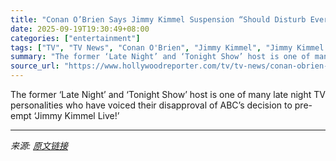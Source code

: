 ```yaml
---
title: "Conan O’Brien Says Jimmy Kimmel Suspension “Should Disturb Everyone”: “It’s Wrong”"
date: 2025-09-19T19:30:49+08:00
categories: ["entertainment"]
tags: ["TV", "TV News", "Conan O'Brien", "Jimmy Kimmel", "Jimmy Kimmel Live!"]
summary: "The former ‘Late Night’ and ‘Tonight Show’ host is one of many late night TV personalities who have voiced their disapproval of ABC’s decision to pre-empt ‘Jimmy Kimmel Live!’"
source_url: "https://www.hollywoodreporter.com/tv/tv-news/conan-obrien-on-jimmy-kimmel-suspension-1236376262/"
---
```


The former ‘Late Night’ and ‘Tonight Show’ host is one of many late night TV personalities who have voiced their disapproval of ABC’s decision to pre-empt ‘Jimmy Kimmel Live!’

---

*来源: [原文链接](https://www.hollywoodreporter.com/tv/tv-news/conan-obrien-on-jimmy-kimmel-suspension-1236376262/)*
